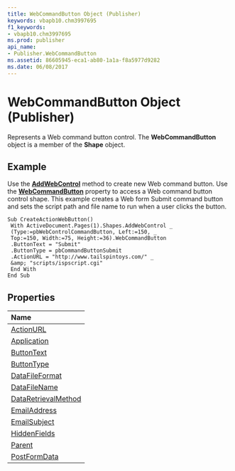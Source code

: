 ```yaml
---
title: WebCommandButton Object (Publisher)
keywords: vbapb10.chm3997695
f1_keywords:
- vbapb10.chm3997695
ms.prod: publisher
api_name:
- Publisher.WebCommandButton
ms.assetid: 86605945-eca1-ab80-1a1a-f8a5977d9282
ms.date: 06/08/2017
---
```



# WebCommandButton Object (Publisher)

Represents a Web command button control. The **WebCommandButton** object is a member of the **Shape** object.
 


## Example

Use the **[AddWebControl](shapes-addwebcontrol-method-publisher.md)** method to create new Web command button. Use the **[WebCommandButton](shape-webcommandbutton-property-publisher.md)** property to access a Web command button control shape. This example creates a Web form Submit command button and sets the script path and file name to run when a user clicks the button.
 

 

```
Sub CreateActionWebButton() 
 With ActiveDocument.Pages(1).Shapes.AddWebControl _ 
 (Type:=pbWebControlCommandButton, Left:=150, _ 
 Top:=150, Width:=75, Height:=36).WebCommandButton 
 .ButtonText = "Submit" 
 .ButtonType = pbCommandButtonSubmit 
 .ActionURL = "http://www.tailspintoys.com/" _ 
 &amp; "scripts/ispscript.cgi" 
 End With 
End Sub
```


## Properties



|**Name**|
|:-----|
|[ActionURL](webcommandbutton-actionurl-property-publisher.md)|
|[Application](webcommandbutton-application-property-publisher.md)|
|[ButtonText](webcommandbutton-buttontext-property-publisher.md)|
|[ButtonType](webcommandbutton-buttontype-property-publisher.md)|
|[DataFileFormat](webcommandbutton-datafileformat-property-publisher.md)|
|[DataFileName](webcommandbutton-datafilename-property-publisher.md)|
|[DataRetrievalMethod](webcommandbutton-dataretrievalmethod-property-publisher.md)|
|[EmailAddress](webcommandbutton-emailaddress-property-publisher.md)|
|[EmailSubject](webcommandbutton-emailsubject-property-publisher.md)|
|[HiddenFields](webcommandbutton-hiddenfields-property-publisher.md)|
|[Parent](webcommandbutton-parent-property-publisher.md)|
|[PostFormData](webcommandbutton-postformdata-property-publisher.md)|

